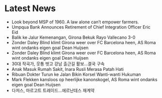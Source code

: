 # Latest News
-  Look beyond MSP of 1960. A law alone can’t empower farmers.
-  Umpqua Bank Announces Retirement of Chief Integration Officer Eric Eid
-  Balik ke Jalur Kemenangan, Girona Bekuk Rayo Vallecano 3-0
-  Zonder Daley Blind klimt Girona weer over FC Barcelona heen, AS Roma wint ondanks eigen goal Dean Huijsen
-  Zonder Daley Blind klimt Girona weer over FC Barcelona heen, AS Roma wint ondanks eigen goal Dean Huijsen
-  30대 작곡가, 웃통 벗고 강남 출근길 활보…결국 구속
-  Anak Masuk Rumah Sakit, Inara Rusli Merasa Patah Hati
-  Ribuan Dokter Turun ke Jalan Bikin Korsel Wanti-wanti Hukuman
-  Mark Flekken kansloos op heerlijke kanonskogel, AS Roma wint ondanks eigen goal Dean Huijsen
-  다저스, 마르고트 트레이드…에르난데스 재계약
